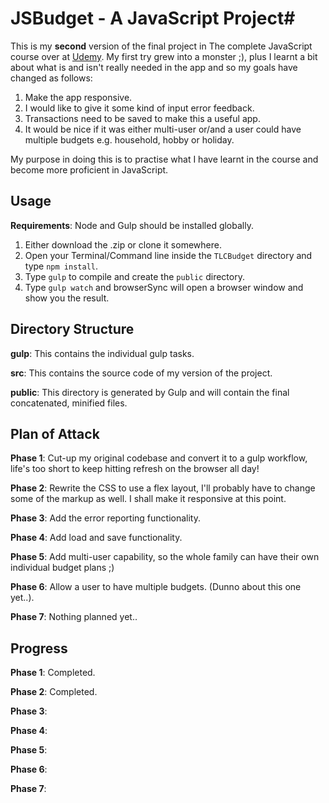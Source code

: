 # JSBudget - A JavaScript Project#

This is my **second** version of the final project in The complete JavaScript course over at [Udemy](http://udemy.com).  My first try grew into a monster ;), plus I learnt a bit about what is and isn't really needed in the app and so my goals have changed as follows:

1. Make the app responsive.
2. I would like to give it some kind of input error feedback.
3. Transactions need to be saved to make this a useful app.
4. It would be nice if it was either multi-user or/and a user could have multiple budgets e.g. household, hobby or holiday.

My purpose in doing this is to practise what I have learnt in the course and become more proficient in JavaScript.

## Usage ##

**Requirements**: Node and Gulp should be installed globally.

1. Either download the .zip or clone it somewhere.
1. Open your Terminal/Command line inside the `TLCBudget` directory and type `npm install`.
2. Type `gulp` to compile and create the `public` directory.
3. Type `gulp watch` and browserSync will open a browser window and show you the result.



## Directory Structure ##
**gulp**: This contains the individual gulp tasks.

**src**: This contains the source code of my version of the project.

**public**: This directory is generated by Gulp and will contain the final concatenated, minified files.

## Plan of Attack ##

**Phase 1**: Cut-up my original codebase and convert it to a gulp workflow, life's too short to keep hitting refresh on the browser all day!

**Phase 2**: Rewrite the CSS to use a flex layout, I'll probably have to change some of the markup as well. I shall make it responsive at this point.

**Phase 3**: Add the error reporting functionality.

**Phase 4**: Add load and save functionality.

**Phase 5**: Add multi-user capability, so the whole family can have their own individual budget plans ;)

**Phase 6**: Allow a user to have multiple budgets. (Dunno about this one yet..).

**Phase 7**: Nothing planned yet..

## Progress ##

**Phase 1**: Completed.

**Phase 2**: Completed.

**Phase 3**:

**Phase 4**: 

**Phase 5**: 


**Phase 6**: 

**Phase 7**: 